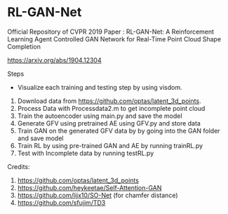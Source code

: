 # RL-GAN-Net
Official Repository of CVPR 2019 Paper : RL-GAN-Net: A Reinforcement Learning Agent Controlled GAN Network for Real-Time Point Cloud Shape Completion


https://arxiv.org/abs/1904.12304



Steps
* Visualize each training and testing step by using visdom.

1. Download data from https://github.com/optas/latent_3d_points.
2. Process Data with Processdata2.m to get incomplete point cloud
3. Train the autoencoder using main.py and save the model
4. Generate GFV  using pretrained AE using GFV.py and store data
5. Train GAN on the generated GFV data by by going into the GAN folder and save model
6. Train RL by using pre-trained GAN and AE by running trainRL.py
7. Test with Incomplete data by running testRL.py

Credits:

1. https://github.com/optas/latent_3d_points
2. https://github.com/heykeetae/Self-Attention-GAN
3. https://github.com/lijx10/SO-Net (for chamfer distance)
4. https://github.com/sfujim/TD3

